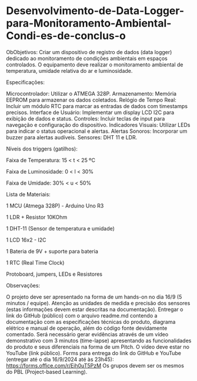 # Desenvolvimento-de-Data-Logger-para-Monitoramento-Ambiental-Condi-es-de-conclus-o

ObObjetivos: Criar um dispositivo de registro de dados (data logger) dedicado ao monitoramento de condições ambientais em espaços controlados. O equipamento deve realizar o monitoramento ambiental de temperatura, umidade relativa do ar e luminosidade.



Especificações:


Microcontrolador: Utilizar o ATMEGA 328P.
Armazenamento: Memória EEPROM para armazenar os dados coletados.
Relógio de Tempo Real: Incluir um módulo RTC para marcar as entradas de dados com timestamps precisos.
Interface de Usuário: Implementar um display LCD I2C para exibição de dados e status.
Controles: Incluir teclas de input para navegação e configuração do dispositivo.
Indicadores Visuais: Utilizar LEDs para indicar o status operacional e alertas.
Alertas Sonoros: Incorporar um buzzer para alertas audíveis.
Sensores: DHT 11 e LDR.


Níveis dos triggers (gatilhos):

Faixa de Temperatura: 15 < t < 25 ºC

Faixa de Luminosidade: 0 < l < 30%

Faixa de Umidade: 30% < u < 50%



Lista de Materiais:

1 MCU (Atmega 328P) - Arduino Uno R3

1 LDR + Resistor 10KOhm

1 DHT-11 (Sensor de temperatura e umidade)

1 LCD 16x2 - I2C

1 Bateria de 9V + suporte para bateria

1 RTC (Real Time Clock)

Protoboard, jumpers, LEDs e Resistores



Observações:

O projeto deve ser apresentado na forma de um hands-on no dia 16/9 (5 minutos / equipe).
Atenção as unidades de medida e precisão dos sensores (estas informações devem estar descritas na documentação).
Entregar o link do GitHub (público) com o arquivo readme.md contendo a documentação com as especificações técnicas do produto, diagrama elétrico e manual de operação, além do código fonte devidamente comentado.
Será necessário gerar evidências através de um vídeo demonstrativo com 3 minutos (time-lapse) apresentando as funcionalidades do produto e seus diferenciais na forma de um Pitch.
O vídeo deve estar no YouTube (link público).
Forms para entrega do link do GitHub e YouTube (entregar até o dia 16/9/2024 até às 23h45): https://forms.office.com/r/Eih0uT5PzM
Os grupos devem ser os mesmos do PBL (Project-based Learning).
